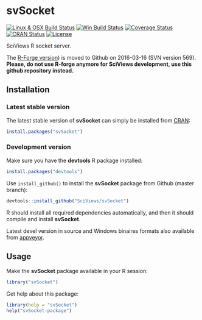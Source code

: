 # svSocket

[![Linux & OSX Build Status](https://travis-ci.org/SciViews/svSocket.svg )](https://travis-ci.org/SciViews/svSocket)
[![Win Build Status](https://ci.appveyor.com/api/projects/status/github/SciViews/svSocket?branch=master&svg=true)](http://ci.appveyor.com/project/phgrosjean/svSocket)
[![Coverage Status](https://img.shields.io/codecov/c/github/SciViews/svSocket/master.svg)
](https://codecov.io/github/SciViews/svSocket?branch=master)
[![CRAN Status](http://www.r-pkg.org/badges/version/svSocket)](http://cran.r-project.org/package=svSocket)
[![License](https://img.shields.io/badge/license-GPL-blue.svg)](http://www.gnu.org/licenses/gpl-2.0.html)

SciViews R socket server.

The [R-Forge version](https://r-forge.r-project.org/projects/sciviews/)) is moved to Github on 2016-03-16 (SVN version 569). **Please, do not use R-forge anymore for SciViews development, use this github repository instead.**


## Installation

### Latest stable version

The latest stable version of **svSocket** can simply be installed from [CRAN](http://cran.r-project.org):

```r
install.packages("svSocket")
```


### Development version

Make sure you have the **devtools** R package installed:

```r
install.packages("devtools")
```

Use `install_github()` to install the **svSocket** package from Github (master branch):

```r
devtools::install_github("SciViews/svSocket")
```

R should install all required dependencies automatically, and then it should compile and install **svSocket**.

Latest devel version in source and Windows binaires formats also available from [appveyor](https://ci.appveyor.com/project/phgrosjean/svSocket/build/artifacts).


## Usage

Make the **svSocket** package available in your R session:

```r
library("svSocket")
```

Get help about this package:

```r
library(help = "svSocket")
help("svSocket-package")
```
